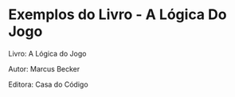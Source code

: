 # Exemplos do Livro - A Lógica Do Jogo

Livro: A Lógica do Jogo

Autor: Marcus Becker

Editora: Casa do Código
